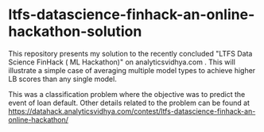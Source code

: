 # ltfs-datascience-finhack-an-online-hackathon-solution
This repository presents my solution to the recently concluded "LTFS Data Science FinHack ( ML Hackathon)" on analyticsvidhya.com . 
This will illustrate a simple case of averaging multiple model types to achieve higher LB scores than any single model.

This was a classification problem where the objective was to predict the event of loan default. 
Other details related to the problem can be found at https://datahack.analyticsvidhya.com/contest/ltfs-datascience-finhack-an-online-hackathon/

